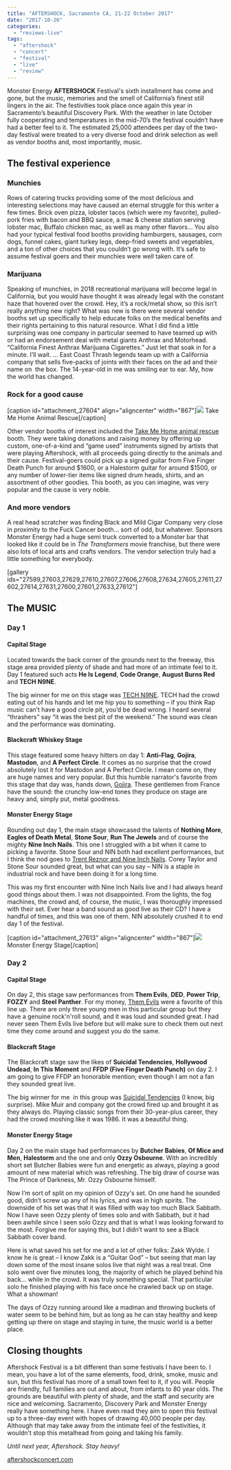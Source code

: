 ```yaml
---
title: "AFTERSHOCK, Sacramento CA, 21-22 October 2017"
date: "2017-10-26"
categories: 
  - "reviews-live"
tags: 
  - "aftershock"
  - "concert"
  - "festival"
  - "live"
  - "review"
---
```


Monster Energy **AFTERSHOCK** Festival's sixth installment has come and gone, but the music, memories and the smell of California’s finest still lingers in the air. The festivities took place once again this year in Sacramento’s beautiful Discovery Park. With the weather in late October fully cooperating and temperatures in the mid-70’s the festival couldn’t have had a better feel to it. The estimated 25,000 attendees per day of the two-day festival were treated to a very diverse food and drink selection as well as vendor booths and, most importantly, music.

## The festival experience

### Munchies

Rows of catering trucks providing some of the most delicious and interesting selections may have caused an eternal struggle for this writer a few times. Brick oven pizza, lobster tacos (which were my favorite), pulled-pork fries with bacon and BBQ sauce, a mac & cheese station serving lobster mac, Buffalo chicken mac, as well as many other flavors... You also had your typical festival food booths providing hamburgers, sausages, corn dogs, funnel cakes, giant turkey legs, deep-fried sweets and vegetables, and a ton of other choices that you couldn’t go wrong with. It’s safe to assume festival goers and their munchies were well taken care of.

### Marijuana

Speaking of munchies, in 2018 recreational marijuana will become legal in California, but you would have thought it was already legal with the constant haze that hovered over the crowd. Hey, it’s a rock/metal show, so this isn’t really anything new right? What was new is there were several vendor booths set up specifically to help educate folks on the medical benefits and their rights pertaining to this natural resource. What I did find a little surprising was one company in particular seemed to have teamed up with or had an endorsement deal with metal giants Anthrax and Motorhead. “California Finest Anthrax Marijuana Cigarettes.” Just let that soak in for a minute. I’ll wait. ... East Coast Thrash legends team up with a California company that sells five-packs of joints with their faces on the ad and their name on  the box. The 14-year-old in me was smiling ear to ear. My, how the world has changed.

### Rock for a good cause

\[caption id="attachment\_27604" align="aligncenter" width="867"\]![](https://hellbound.ca/wp-content/uploads/2017/10/Aftershock-2017-12.jpg) Take Me Home Animal Rescue\[/caption\]

Other vendor booths of interest included the [Take Me Home animal rescue](http://www.takemehome.tv/) booth. They were taking donations and raising money by offering up custom, one-of-a-kind and “game used” instruments signed by artists that were playing Aftershock, with all proceeds going directly to the animals and their cause. Festival-goers could pick up a signed guitar from Five Finger Death Punch for around $1600, or a Halestorm guitar for around $1500, or any number of lower-tier items like signed drum heads, shirts, and an assortment of other goodies. This booth, as you can imagine, was very popular and the cause is very noble.

### And more vendors

A real head scratcher was finding Black and Mild Cigar Company very close in proximity to the Fuck Cancer booth... sort of odd, but whatever. Sponsors Monster Energy had a huge semi truck converted to a Monster bar that looked like it could be in _The Transformers_ movie franchise, but there were also lots of local arts and crafts vendors. The vendor selection truly had a little something for everybody.

\[gallery ids="27599,27603,27629,27610,27607,27606,27608,27634,27605,27611,27602,27614,27631,27600,27601,27633,27612"\]

## The MUSIC

### Day 1

#### Capital Stage

Located towards the back corner of the grounds next to the freeway, this stage area provided plenty of shade and had more of an intimate feel to it. Day 1 featured such acts **He Is Legend**, **Code Orange**, **August Burns Red** and **TECH N9NE**.

The big winner for me on this stage was [TECH N9NE](http://www.strangemusicinc.com/artists/tech-n9ne/). TECH had the crowd eating out of his hands and let me hip you to something – if you think Rap music can’t have a good circle pit, you’d be dead wrong. I heard several “thrashers” say “it was the best pit of the weekend.” The sound was clean and the performance was dominating.

#### Blackcraft Whiskey Stage

This stage featured some heavy hitters on day 1: **Anti-Flag**, **Gojira**, **Mastodon**, and **A Perfect Circle**. It comes as no surprise that the crowd absolutely lost it for Mastodon and A Perfect Circle. I mean come on, they are huge names and very popular. But this humble narrator's favorite from this stage that day was, hands down, [Gojira](http://www.gojira-music.com/). These gentlemen from France have the sound: the crunchy low-end tones they produce on stage are heavy and, simply put, metal goodness.

#### Monster Energy Stage

Rounding out day 1, the main stage showcased the talents of **Nothing More**, **Eagles of Death Metal**, **Stone Sour**, **Run The Jewels** and of course the mighty **Nine Inch Nails**. This one I struggled with a bit when it came to picking a favorite. Stone Sour and NIN both had excellent performances, but I think the nod goes to [Trent Reznor and Nine Inch Nails](http://www.nin.com/). Corey Taylor and Stone Sour sounded great, but what can you say – NIN is a staple in industrial rock and have been doing it for a long time.

This was my first encounter with Nine Inch Nails live and I had always heard good things about them. I was not disappointed. From the lights, the fog machines, the crowd and, of course, the music, I was thoroughly impressed with their set. Ever hear a band sound as good live as their CD? I have a handful of times, and this was one of them. NIN absolutely crushed it to end day 1 of the festival.

\[caption id="attachment\_27613" align="aligncenter" width="867"\]![](https://hellbound.ca/wp-content/uploads/2017/10/Aftershock-2017-6.jpg) Monster Energy Stage\[/caption\]

### Day 2

#### Capital Stage

On day 2, this stage saw performances from **Them Evils**, **DED**, **Power Trip**, **FOZZY** and **Steel Panther**. For my money, [Them Evils](https://themevils.com/) were a favorite of this line up. There are only three young men in this particular group but they have a genuine rock'n'roll sound, and it was loud and sounded great. I had never seen Them Evils live before but will make sure to check them out next time they come around and suggest you do the same.

#### Blackcraft Stage

The Blackcraft stage saw the likes of **Suicidal Tendencies**, **Hollywood Undead**, **In This Moment** and **FFDP (Five Finger Death Punch)** on day 2. I am going to give FFDP an honorable mention; even though I am not a fan they sounded great live.

The big winner for me  in this group was [Suicidal Tendencies](http://www.suicidaltendencies.eu/) (I know, big surprise). Mike Muir and company got the crowd fired up and brought it as they always do. Playing classic songs from their 30-year-plus career, they had the crowd moshing like it was 1986. It was a beautiful thing.

#### Monster Energy Stage

Day 2 on the main stage had performances by **Butcher Babies**, **Of Mice and Men**, **Halestorm** and the one and only **Ozzy Osbourne**. With an incredibly short set Butcher Babies were fun and energetic as always, playing a good amount of new material which was refreshing. The big draw of course was The Prince of Darkness, Mr. Ozzy Osbourne himself.

Now I’m sort of split on my opinion of Ozzy's set. On one hand he sounded good, didn’t screw up any of his lyrics, and was in high spirits. The downside of his set was that it was filled with way too much Black Sabbath. Now I have seen Ozzy plenty of times solo and with Sabbath, but it had been awhile since I seen solo Ozzy and that is what I was looking forward to the most. Forgive me for saying this, but I didn’t want to see a Black Sabbath cover band.

Here is what saved his set for me and a lot of other folks: Zakk Wylde. I know he is great – I know Zakk is a “Guitar God” – but seeing that man lay down some of the most insane solos live that night was a real treat. One solo went over five minutes long, the majority of which he played behind his back... while in the crowd. It was truly something special. That particular solo he finished playing with his face once he crawled back up on stage. What a showman!

The days of Ozzy running around like a madman and throwing buckets of water seem to be behind him, but as long as he can stay healthy and keep getting up there on stage and staying in tune, the music world is a better place.

## Closing thoughts

Aftershock Festival is a bit different than some festivals I have been to. I mean, you have a lot of the same elements, food, drink, smoke, music and sun, but this festival has more of a small town feel to it, if you will. People are friendly, full families are out and about, from infants to 80 year olds. The grounds are beautiful with plenty of shade, and the staff and security are nice and welcoming. Sacramento, Discovery Park and Monster Energy really have something here. I have even read they aim to open this festival up to a three-day event with hopes of drawing 40,000 people per day. Although that may take away from the intimate feel of the festivities, it wouldn’t stop this metalhead from going and taking his family.

_Until next year, Aftershock. Stay heavy!_

[aftershockconcert.com](https://aftershockconcert.com/)
